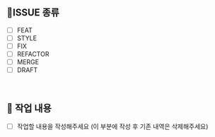 ## 🔘ISSUE 종류

- [ ] FEAT
- [ ] STYLE
- [ ] FIX
- [ ] REFACTOR
- [ ] MERGE
- [ ] DRAFT

<br/>

## 🔎 작업 내용

- [ ] 작업할 내용을 작성해주세요 (이 부분에 작성 후 기존 내역은 삭제해주세요)

<br/>